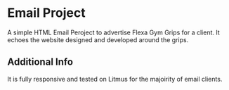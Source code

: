 # Email Project 
 
A simple HTML Email Peroject to advertise Flexa Gym Grips for a client. It echoes the website designed and developed around the grips.

## Additional Info

It is fully responsive and tested on Litmus for the majoirity of email clients.
